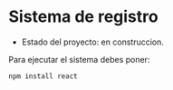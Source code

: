 <h1>Sistema de registro</h1>

- Estado del proyecto: en construccion.

Para ejecutar el sistema debes poner:

```npm install react```
